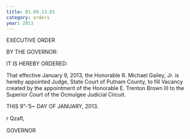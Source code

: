 ```yaml
---
title: 01.09.13.01
category: orders
year: 2013
---
```

 

EXECUTIVE ORDER

BY THE GOVERNOR:

IT IS HEREBY ORDERED:

That effective January 9, 2013, the Honorable R. Michael
Gailey, Jr. is hereby appointed Judge, State Court of Putnam
County, to fill Vacancy created by the appointment of the
Honorable E. Trenton Brown III to the Superior Court of the
Ocmulgee Judicial Circuit.

THIS 9”-‘5~ DAY OF JANUARY, 2013.

r  Qzaﬂ,

GOVERNOR

